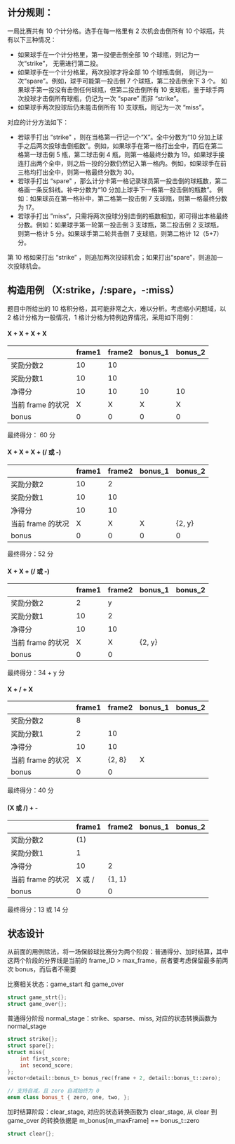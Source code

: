 ## 计分规则：

一局比赛共有 10 个计分格。选手在每一格里有 2 次机会击倒所有 10 个球瓶，共有以下三种情况：

* 如果球手在一个计分格里，第一投便击倒全部 10 个球瓶，则记为一次“strike”， 无需进行第二投。
* 如果球手在一个计分格里，两次投球才将全部 10 个球瓶击倒， 则记为一次“spare”。例如，球手可能第一投击倒 7 个球瓶，第二投击倒余下 3 个。 如果球手第一投没有击倒任何球瓶，但第二投击倒所有 10 支球瓶，鉴于球手两次投球才击倒所有球瓶，仍记为一次 “spare” 而非 “strike”。
* 如果球手两次投球后仍未能击倒所有 10 支球瓶，则记为一次 “miss”。

对应的计分方法如下：

* 若球手打出 “strike" ，则在当格第一行记一个“X”。全中分数为“10 分加上球手之后两次投球击倒瓶数”。例如，如果球手在第一格打出全中，而后在第二格第一球击倒 5 瓶，第二球击倒 4 瓶，则第一格最终分数为 19。如果球手接连打出两个全中，则之后一投的分数仍然记入第一格内。例如，如果球手在前三格均打出全中，则第一格最终分数为 30。
* 若球手打出 “spare" ，那么计分卡第一格记录球员第一投击倒的球瓶数，第二格画一条反斜线。补中分数为“10 分加上球手下一格第一投击倒的瓶数”。
   例如：如果球员在第一格补中，第二格第一投击倒 7 支球瓶，则第一格最终分数为 17。
* 若球手打出 ”miss“，只需将两次投球分别击倒的瓶数相加，即可得出本格最终分数。例如：如果球手第一轮第一投击倒 3 支球瓶，第二投击倒 2 支球瓶，则第一格计 5 分。如果球手第二轮共击倒 7 支球瓶，则第二格计 12（5+7） 分。

第 10 格如果打出 “strike” ，则追加两次投球机会；如果打出“spare”，则追加一次投球机会。



## 构造用例 （X:strike，/:spare，-:miss）

题目中所给出的 10 格积分格，其可能非常之大，难以分析。考虑缩小问题域，以 2 格计分格为一般情况，1 格计分格为特例边界情况，采用如下用例：

#### X + X + X + X

|                   | frame1 | frame2 | bonus_1 | bonus_2 |
| ----------------- | ------ | ------ | ------- | ------- |
| 奖励分数2         | 10     | 10     |         |         |
| 奖励分数1         | 10     | 10     |         |         |
| 净得分            | 10     | 10     | 10      | 10      |
| 当前 frame 的状况 | X      | X      | X       | X       |
| bonus             | 0      | 0      | 0       | 0       |

最终得分： 60 分

#### X + X + X + (/ 或 -)

|                   | frame1 | frame2 | bonus_1 | bonus_2 |
| ----------------- | ------ | ------ | ------- | ------- |
| 奖励分数2         | 10     | 2      |         |         |
| 奖励分数1         | 10     | 10     |         |         |
| 净得分            | 10     | 10     |         |         |
| 当前 frame 的状况 | X      | X      | X       | {2, y}  |
| bonus             | 0      | 0      | 0       | 0       |

最终得分：52 分

#### X + X + (/ 或 -)

|                   | frame1 | frame2 | bonus_1 | bonus_2 |
| ----------------- | ------ | ------ | ------- | ------- |
| 奖励分数2         | 2      | y      |         |         |
| 奖励分数1         | 10     | 2      |         |         |
| 净得分            | 10     | 10     |         |         |
| 当前 frame 的状况 | X      | X      | {2, y}  |         |
| bonus             | 0      | 0      |         |         |

最终得分：34 + y 分

#### X + / + X

|                   | frame1 | frame2 | bonus_1 | bonus_2 |
| ----------------- | ------ | ------ | ------- | ------- |
| 奖励分数2         | 8      |        |         |         |
| 奖励分数1         | 2      | 10     |         |         |
| 净得分            | 10     | 10     |         |         |
| 当前 frame 的状况 | X      | {2, 8} | X       |         |
| bonus             | 0      | 0      |         |         |

最终得分：40 分

#### (X 或 /) + -

|                   | frame1 | frame2 | bonus_1 | bonus_2 |
| ----------------- | ------ | ------ | ------- | ------- |
| 奖励分数2         | (1)    |        |         |         |
| 奖励分数1         | 1      |        |         |         |
| 净得分            | 10     | 2      |         |         |
| 当前 frame 的状况 | X 或 / | {1, 1} |         |         |
| bonus             | 0      | 0      |         |         |

最终得分：13 或 14 分



## 状态设计

从前面的用例除法，将一场保龄球比赛分为两个阶段：普通得分、加时结算，其中这两个阶段的分界线是当前的 frame_ID \> max_frame，前者要考虑保留最多前两次 bonus，而后者不需要

比赛相关状态：game_start 和 game_over

```C++
struct game_strt{};
struct game_over{};
```

普通得分阶段 normal_stage：strike、sparse、miss, 对应的状态转换函数为 normal_stage

```C++
struct strike{};
struct spare{};
struct miss{
    int first_score;
    int second_score;
};
vector<detail::bonus_t> bonus_rec(frame + 2, detail::bonus_t::zero);

// 支持自减，且 zero 自减始终为 0
enum class bonus_t { zero, one, two, };
```

加时结算阶段：clear_stage, 对应的状态转换函数为 clear_stage, 从 clear 到 game_over 的转换依据是 m_bonus[m_maxFrame] == bonus_t::zero 

```C++
struct clear{};
```


